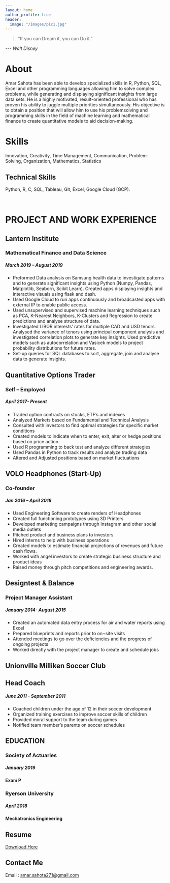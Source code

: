 ```yaml
---
layout: home
author_profile: true
header: 
  image: "/images/pic1.jpg"
---
```


> "If you can Dream it, you can Do it."

---<cite> Walt Disney </cite>

# About

Amar Sahota has been able to develop specialized skills in R, Python, SQL, Excel and other programming languages allowing him to solve complex problems, while generating and displaying significant insights from large data sets. He is a highly motivated, result-oriented professional who has proven his ability to juggle multiple priorities simultaneously. His objective is to obtain a position that will allow him to use his problemsolving and programming skills in the field of machine learning and mathematical finance to create quantitative models to aid decision-making.  

# Skills 


Innovation, Creativity, Time Management,  Communication,  Problem-Solving,  Organization,  Mathematics,  Statistics

## Technical Skills 

Python,  R, C, SQL, Tableau,  Git,  Excel,  Google Cloud (GCP).

 <br> 

# PROJECT AND WORK EXPERIENCE 

## Lantern Institute 


### Mathematical Finance and Data Science                                                             
##### March 2019 – August 2019

* Preformed Data analysis on  Samsung health data to investigate patterns and to generate significant insights using Python (Numpy, Pandas, Matplotlib, Seaborn, Scikit Learn). Created apps displaying insights and interactive visuals using flask and dash. 
* Used Google Cloud to run apps continuously and broadcasted apps with external IP to enable public access.  
* Used unsupervised and supervised machine learning techniques such as PCA, K-Nearest Neighbors, K-Clusters and Regression to create predictions and analyse structure of data.  
* Investigated LIBOR interests’ rates for multiple CAD and USD tenors. Analysed the variance of tenors using principal component analysis and  investigated correlation plots to generate key insights. Used predictive models such as autocorrelation and Vasicek models to project probability distributions for future rates. 
* Set-up queries for SQL databases to sort, aggregate, join and analyse data to generate insights. 

## Quantitative Options Trader	

### Self – Employed 	      						                                                   
##### April 2017- Present

* Traded option contracts on stocks, ETF’s and indexes
* Analyzed Markets based on Fundamental and Technical Analysis 
* Consulted with investors to find optimal strategies for specific market conditions 
* Created models to indicate when to enter, exit, alter or hedge positions based on price action
* Used R programming to back test and analyze different strategies 
* Used Pandas in Python to track results and analyze trading data
* Altered and Adjusted positions based on market fluctuations

## VOLO Headphones (Start-Up)

### Co-founder                                                                                        
##### Jan 2016 – April 2018

* Used Engineering Software to create renders of Headphones 
* Created full functioning prototypes using 3D Printers 
* Developed marketing campaigns through Instagram and other social media outlets
* Pitched product and business plans to investors
* Hired interns to help with business operations
* Created models to estimate financial projections of revenues and future cash flows. 
* Worked with angel investors to create strategic business structure and product ideas 
* Raised money through pitch competitions and engineering awards. 

## Designtest & Balance      

### Project Manager Assistant 								                                      
##### January 2014- August 2015

* Created an automated data entry process for air and water reports using Excel 
* Prepared blueprints and reports prior to on¬site visits
* Attended meetings to go over the deficiencies and the progress of ongoing projects
* Worked directly with the project manager to create and schedule jobs


## Unionville Milliken Soccer Club

## Head Coach 								         		                                    
##### June 2011 - September 2011

* Coached children under the age of 12 in their soccer development 
* Organized training exercises to improve soccer skills of children 
* Provided moral support to the team during games 
* Notified team member’s parents on soccer schedules

## EDUCATION

### Society of Actuaries                                                                        			
##### January 2019
#### Exam P 

### Ryerson University                                                                                        
##### April 2018
#### Mechatronics Engineering 



## Resume 

[Download Here](https://github.com/amarsahota/projects/blob/master/Resume/Amar%20Sahota%20Resume%20.pdf)

## Contact Me 
Email : amar.sahota271@gmail.com



